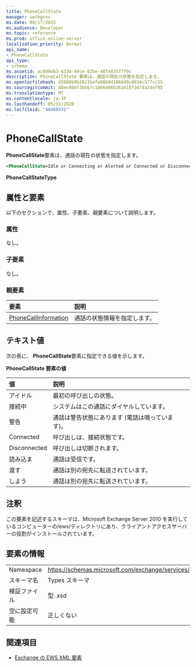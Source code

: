 ```yaml
---
title: PhoneCallState
manager: sethgros
ms.date: 09/17/2015
ms.audience: Developer
ms.topic: reference
ms.prod: office-online-server
localization_priority: Normal
api_name:
- PhoneCallState
api_type:
- schema
ms.assetid: ac009eb3-6334-49ce-82be-48fe83577f9c
description: PhoneCallState 要素は、通話の現在の状態を指定します。
ms.openlocfilehash: d2088b9b2811befe80684188d49c8034c577cc55
ms.sourcegitcommit: 88ec988f2bb67c1866d06b361615f3674a24e795
ms.translationtype: MT
ms.contentlocale: ja-JP
ms.lasthandoff: 05/31/2020
ms.locfileid: "44468531"
---
```

# <a name="phonecallstate"></a>PhoneCallState

**PhoneCallState**要素は、通話の現在の状態を指定します。 
  
```xml
<PhoneCallState>Idle or Connecting or Alerted or Connected or Disconnected or Incoming or Transferring or Forwarding</PhoneCallState>
```

 **PhoneCallStateType**
## <a name="attributes-and-elements"></a>属性と要素

以下のセクションで、属性、子要素、親要素について説明します。
  
### <a name="attributes"></a>属性

なし。
  
### <a name="child-elements"></a>子要素

なし。
  
### <a name="parent-elements"></a>親要素

|**要素**|**説明**|
|:-----|:-----|
|[PhoneCallInformation](phonecallinformation.md) <br/> |通話の状態情報を指定します。  <br/> |
   
## <a name="text-value"></a>テキスト値

次の表に、 **PhoneCallState**要素に指定できる値を示します。 
  
**PhoneCallState 要素の値**

|**値**|**説明**|
|:-----|:-----|
|アイドル  <br/> |最初の呼び出しの状態。  <br/> |
|接続中  <br/> |システムはこの通話にダイヤルしています。  <br/> |
|警告  <br/> |通話は警告状態にあります (電話は鳴っています)。  <br/> |
|Connected  <br/> |呼び出しは、接続状態です。  <br/> |
|Disconnected  <br/> |呼び出しは切断されます。  <br/> |
|読み込ま  <br/> |通話は受信です。  <br/> |
|渡す  <br/> |通話は別の宛先に転送されています。  <br/> |
|しよう  <br/> |通話は別の宛先に転送されています。  <br/> |
   
## <a name="remarks"></a>注釈

この要素を記述するスキーマは、Microsoft Exchange Server 2010 を実行しているコンピューターの/ews/ディレクトリにあり、クライアントアクセスサーバーの役割がインストールされています。
  
## <a name="element-information"></a>要素の情報

|||
|:-----|:-----|
|Namespace  <br/> |https://schemas.microsoft.com/exchange/services/2006/types  <br/> |
|スキーマ名  <br/> |Types スキーマ  <br/> |
|検証ファイル  <br/> |型 .xsd  <br/> |
|空に設定可能  <br/> |正しくない  <br/> |
   
## <a name="see-also"></a>関連項目



- [Exchange の EWS XML 要素](ews-xml-elements-in-exchange.md)


